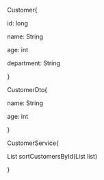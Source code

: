 
Customer{

id: long

name: String

age: int

department: String

}


CustomerDto{

name: String

age: int

}


CustomerService{

 List<CustomerDto>    sortCustomersById(List<Customer> list)


}
